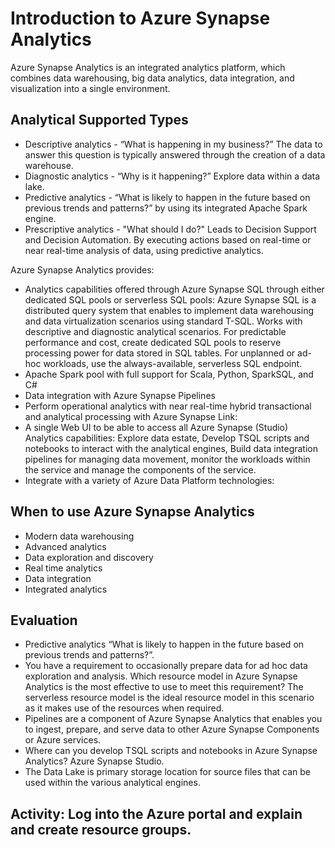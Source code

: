 # Introduction to Azure Synapse Analytics

Azure Synapse Analytics is an integrated analytics platform, which combines data warehousing, big data analytics, data integration, and visualization into a single environment.

## Analytical Supported Types

- Descriptive analytics - “What is happening in my business?” The data to answer this question is typically answered through the creation of a data warehouse.
- Diagnostic analytics - “Why is it happening?” Explore data within a data lake.
- Predictive analytics -  “What is likely to happen in the future based on previous trends and patterns?” by using its integrated Apache Spark engine.
- Prescriptive analytics - "What should I do?" Leads to Decision Support and Decision Automation. By executing actions based on real-time or near real-time analysis of data, using predictive analytics.

Azure Synapse Analytics provides:

- Analytics capabilities offered through Azure Synapse SQL through either dedicated SQL pools or serverless SQL pools: Azure Synapse SQL is a distributed query system that enables to implement data warehousing and data virtualization scenarios using standard T-SQL. Works with descriptive and diagnostic analytical scenarios.  For predictable performance and cost, create dedicated SQL pools to reserve processing power for data stored in SQL tables. For unplanned or ad-hoc workloads, use the always-available, serverless SQL endpoint.
- Apache Spark pool with full support for Scala, Python, SparkSQL, and C#
- Data integration with Azure Synapse Pipelines
- Perform operational analytics with near real-time hybrid transactional and analytical processing with Azure Synapse Link:
- A single Web UI to be able to access all Azure Synapse (Studio) Analytics capabilities: Explore data estate, Develop TSQL scripts and notebooks to interact with the analytical engines, Build data integration pipelines for managing data movement, monitor the workloads within the service and manage the components of the service.
- Integrate with a variety of Azure Data Platform technologies:


## When to use Azure Synapse Analytics

- Modern data warehousing
- Advanced analytics
- Data exploration and discovery
- Real time analytics
- Data integration
- Integrated analytics

## Evaluation

- Predictive analytics “What is likely to happen in the future based on previous trends and patterns?”.
- You have a requirement to occasionally prepare data for ad hoc data exploration and analysis. Which resource model in Azure Synapse Analytics is the most effective to use to meet this requirement? The serverless resource model is the ideal resource model in this scenario as it makes use of the resources when required.
- Pipelines are a component of Azure Synapse Analytics that enables you to ingest, prepare, and serve data to other Azure Synapse Components or Azure services.
- Where can you develop TSQL scripts and notebooks in Azure Synapse Analytics? Azure Synapse Studio.
- The Data Lake is primary storage location for source files that can be used within the various analytical engines.

## Activity: Log into the Azure portal and explain and create resource groups.
